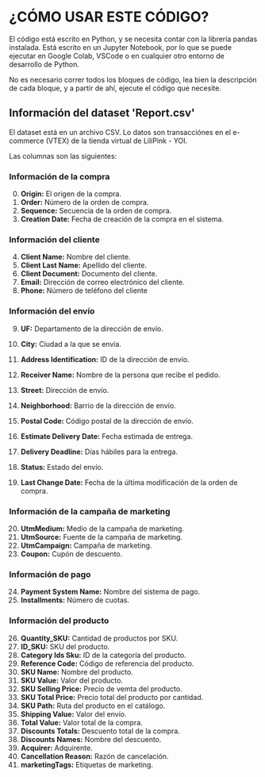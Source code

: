 # ¿CÓMO USAR ESTE CÓDIGO?
El código está escrito en Python, y se necesita contar con la librería pandas instalada. Está escrito en un Jupyter Notebook, por lo que se puede ejecutar en Google Colab, VSCode o en cualquier otro entorno de desarrollo de Python.

No es necesario correr todos los bloques de código, lea bien la descripción de cada bloque, y a partir de ahí, ejecute el código que necesite.

## Información del dataset 'Report.csv'

El dataset está en un archivo CSV. Lo datos son transacciónes en el e-commerce (VTEX) de la tienda virtual de LiliPink - YOI.

Las columnas son las siguientes:

### Información de la compra
0.  **Origin:** El origen de la compra.
1.  **Order:** Número de la orden de compra.
2.  **Sequence:** Secuencia de la orden de compra.
3.  **Creation Date:** Fecha de creación de la compra en el sistema.

### Información del cliente
4.  **Client Name:** Nombre del cliente.
5.  **Client Last Name:** Apellido del cliente.
6.  **Client Document:** Documento del cliente.
7.  **Email:** Dirección de correo electrónico del cliente.
8.  **Phone:** Número de teléfono del cliente

### Información del envío
9. **UF:** Departamento de la dirección de envío.
10. **City:** Ciudad a la que se envía.
11. **Address Identification:** ID de la dirección de envío.
12. **Receiver Name:** Nombre de la persona que recibe el pedido.
13. **Street:** Dirección de envío.
14. **Neighborhood:** Barrio de la dirección de envío.
15. **Postal Code:** Código postal de la dirección de envío.
16. **Estimate Delivery Date:** Fecha estimada de entrega.
17. **Delivery Deadline:** Días hábiles para la entrega.
18. **Status:** Estado del envío.


19. **Last Change Date:** Fecha de la última modificación de la orden de compra.

### Información de la campaña de marketing
20. **UtmMedium:** Medio de la campaña de marketing.
21. **UtmSource:** Fuente de la campaña de marketing.
22. **UtmCampaign:** Campaña de marketing.
23. **Coupon:** Cupón de descuento.

### Información de pago
24. **Payment System Name:** Nombre del sistema de pago.
25. **Installments:** Número de cuotas.

### Información del producto
26. **Quantity_SKU:** Cantidad de productos por SKU.
27. **ID_SKU:** SKU del producto.
28. **Category Ids Sku:** ID de la categoría del producto.
29. **Reference Code:** Código de referencia del producto.
30. **SKU Name:** Nombre del producto.
31. **SKU Value:** Valor del producto.
32. **SKU Selling Price:** Precio de vemta del producto.
33. **SKU Total Price:** Precio total del producto por cantidad.
34. **SKU Path:** Ruta del producto en el catálogo.
35. **Shipping Value:** Valor del envío.
36. **Total Value:** Valor total de la compra.
37. **Discounts Totals:** Descuento total de la compra.
38. **Discounts Names:** Nombre del descuento.
39. **Acquirer:** Adquirente.
40. **Cancellation Reason:** Razón de cancelación.
41. **marketingTags:** Etiquetas de marketing.